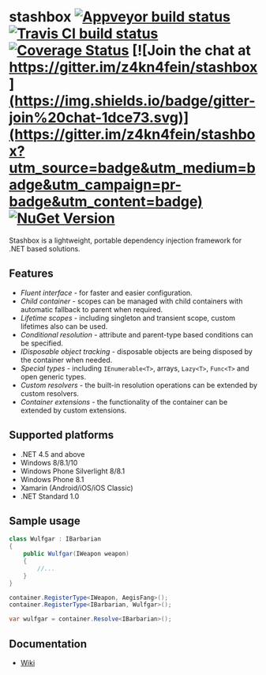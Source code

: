 # stashbox [![Appveyor build status](https://img.shields.io/appveyor/ci/pcsajtai/stashbox/master.svg?label=appveyor)](https://ci.appveyor.com/project/pcsajtai/stashbox/branch/master) [![Travis CI build status](https://img.shields.io/travis/z4kn4fein/stashbox/master.svg?label=travis-ci)](https://travis-ci.org/z4kn4fein/stashbox) [![Coverage Status](https://coveralls.io/repos/github/z4kn4fein/stashbox/badge.svg?branch=master)](https://coveralls.io/github/z4kn4fein/stashbox?branch=master) [![Join the chat at https://gitter.im/z4kn4fein/stashbox](https://img.shields.io/badge/gitter-join%20chat-1dce73.svg)](https://gitter.im/z4kn4fein/stashbox?utm_source=badge&utm_medium=badge&utm_campaign=pr-badge&utm_content=badge) [![NuGet Version](https://buildstats.info/nuget/Stashbox)](https://www.nuget.org/packages/Stashbox/)

Stashbox is a lightweight, portable dependency injection framework for .NET based solutions.

## Features

 - *Fluent interface* - for faster and easier configuration.
 - *Child container* - scopes can be managed with child containers with automatic fallback to parent when required.
 - *Lifetime scopes* - including singleton and transient scope, custom lifetimes also can be used.
 - *Conditional resolution* - attribute and parent-type based conditions can be specified.
 - *IDisposable object tracking* - disposable objects are being disposed by the container when needed.
 - *Special types* - including `IEnumerable<T>`, arrays, `Lazy<T>`, `Func<T>` and open generic types.
 - *Custom resolvers* - the built-in resolution operations can be extended by custom resolvers.
 - *Container extensions* - the functionality of the container can be extended by custom extensions.

## Supported platforms

 - .NET 4.5 and above
 - Windows 8/8.1/10
 - Windows Phone Silverlight 8/8.1
 - Windows Phone 8.1
 - Xamarin (Android/iOS/iOS Classic)
 - .NET Standard 1.0

## Sample usage
```c#
class Wulfgar : IBarbarian
{
    public Wulfgar(IWeapon weapon)
    {
        //...
    }
}

container.RegisterType<IWeapon, AegisFang>();
container.RegisterType<IBarbarian, Wulfgar>();

var wulfgar = container.Resolve<IBarbarian>();
```
## Documentation
 - [Wiki](https://github.com/z4kn4fein/stashbox/wiki)
